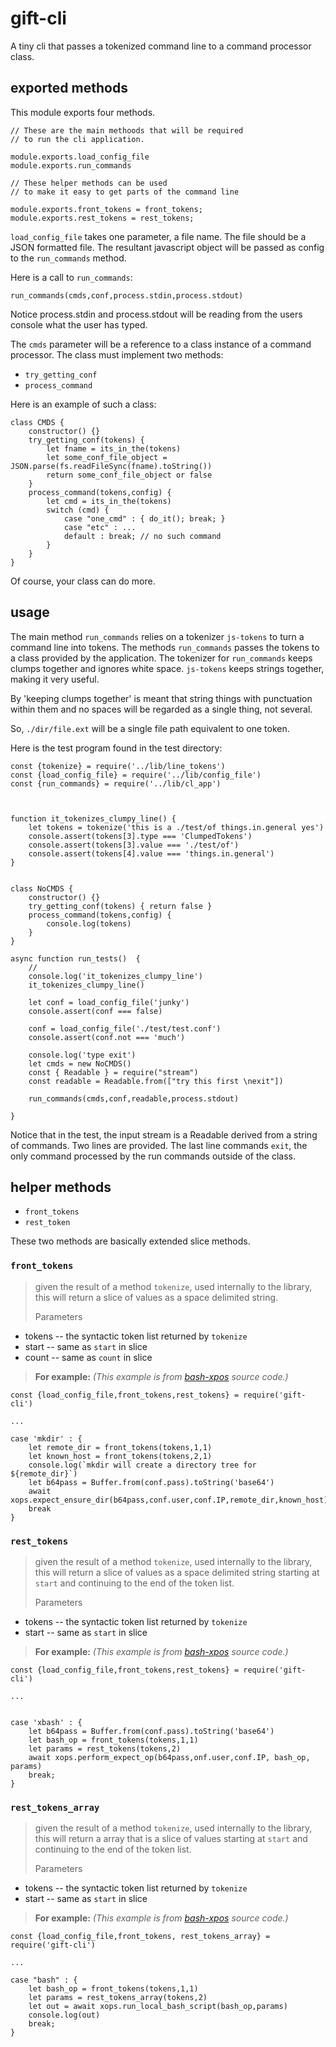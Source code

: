 # gift-cli
 
A tiny cli that passes a tokenized command line to a command processor class.

## exported methods

This module exports four methods.

```
// These are the main methoods that will be required
// to run the cli application.

module.exports.load_config_file
module.exports.run_commands

// These helper methods can be used
// to make it easy to get parts of the command line

module.exports.front_tokens = front_tokens;
module.exports.rest_tokens = rest_tokens;

```

`load_config_file` takes one parameter, a file name. The file should be a JSON formatted file. The resultant javascript object will be passed as config to the `run_commands` method.

Here is a call to `run_commands`:

`run_commands(cmds,conf,process.stdin,process.stdout)`

Notice process.stdin and process.stdout will be reading from the users console what the user has typed.

The `cmds` parameter will be a reference to a class instance of a command processor. The class must implement two methods:

* `try_getting_conf`
* `process_command`

Here is an example of such a class:

```
class CMDS {
    constructor() {}
    try_getting_conf(tokens) { 
    	let fname = its_in_the(tokens)
    	let some_conf_file_object = JSON.parse(fs.readFileSync(fname).toString())
    	return some_conf_file_object or false 
    }
    process_command(tokens,config) {
        let cmd = its_in_the(tokens)
        switch (cmd) {
        	case "one_cmd" : { do_it(); break; }
        	case "etc" : ...
        	default : break; // no such command
        }
    }
}
```

Of course, your class can do more. 



## usage


The main method `run_commands` relies on a tokenizer `js-tokens` to turn a command line into tokens.
The methods `run_commands` passes the tokens to a class provided by the application. The tokenizer for `run_commands` keeps clumps together and ignores white space. `js-tokens` keeps strings together, making it very useful.

By 'keeping clumps together' is meant that string things with punctuation within them and no spaces will be regarded as a single thing, not several.

So, `./dir/file.ext` will be a single file path equivalent to one token.


Here is the test program found in the test directory:

```
const {tokenize} = require('../lib/line_tokens')
const {load_config_file} = require('../lib/config_file')
const {run_commands} = require('../lib/cl_app')



function it_tokenizes_clumpy_line() {
    let tokens = tokenize('this is a ./test/of things.in.general yes')
    console.assert(tokens[3].type === 'ClumpedTokens')
    console.assert(tokens[3].value === './test/of')
    console.assert(tokens[4].value === 'things.in.general')
}


class NoCMDS {
    constructor() {}
    try_getting_conf(tokens) { return false }
    process_command(tokens,config) {
        console.log(tokens)
    }
}

async function run_tests()  {
    // 
    console.log('it_tokenizes_clumpy_line')
    it_tokenizes_clumpy_line()

    let conf = load_config_file('junky')
    console.assert(conf === false)

    conf = load_config_file('./test/test.conf')
    console.assert(conf.not === 'much')

    console.log('type exit')
    let cmds = new NoCMDS()
    const { Readable } = require("stream")
    const readable = Readable.from(["try this first \nexit"])

    run_commands(cmds,conf,readable,process.stdout)

}

```


Notice that in the test, the input stream is a Readable derived from a string of commands. Two lines are provided. The last line commands `exit`, the only command processed by the run commands outside of the class.


## helper methods

* `front_tokens`
* `rest_token`

These two methods are basically extended slice methods.

### `front_tokens`

> given the result of a method `tokenize`, used internally to the library, this will return a slice of values as a space delimited string.
> 
> Parameters

* tokens -- the syntactic token list returned by `tokenize`
* start -- same as `start` in slice
* count -- same as `count` in slice

> 
> **For example:**  *(This example is from [bash-xpos](https://github.com/copious-world/bash-xops) source code.)*

```
const {load_config_file,front_tokens,rest_tokens} = require('gift-cli')

...

case 'mkdir' : {
    let remote_dir = front_tokens(tokens,1,1)
    let known_host = front_tokens(tokens,2,1)
    console.log(`mkdir will create a directory tree for ${remote_dir}`)
    let b64pass = Buffer.from(conf.pass).toString('base64')
    await xops.expect_ensure_dir(b64pass,conf.user,conf.IP,remote_dir,known_host)
    break
}
```


### `rest_tokens`
> given the result of a method `tokenize`, used internally to the library, this will return a slice of values as a space delimited string starting at `start` and continuing to the end of the token list.
> 
> Parameters

* tokens -- the syntactic token list returned by `tokenize`
* start -- same as `start` in slice

> **For example:**  *(This example is from [bash-xpos](https://github.com/copious-world/bash-xops) source code.)*

```
const {load_config_file,front_tokens,rest_tokens} = require('gift-cli')

...


case 'xbash' : {
    let b64pass = Buffer.from(conf.pass).toString('base64')
    let bash_op = front_tokens(tokens,1,1)
    let params = rest_tokens(tokens,2)
    await xops.perform_expect_op(b64pass,onf.user,conf.IP, bash_op, params)
    break;
}

```



### `rest_tokens_array`
> given the result of a method `tokenize`, used internally to the library, this will return a array that is a slice of values starting at `start` and continuing to the end of the token list.
> 
> Parameters

* tokens -- the syntactic token list returned by `tokenize`
* start -- same as `start` in slice

> **For example:**  *(This example is from [bash-xpos](https://github.com/copious-world/bash-xops) source code.)*

```
const {load_config_file,front_tokens, rest_tokens_array} = require('gift-cli')

...

case "bash" : {
    let bash_op = front_tokens(tokens,1,1)
    let params = rest_tokens_array(tokens,2)
    let out = await xops.run_local_bash_script(bash_op,params)
    console.log(out)
    break;
}

```

